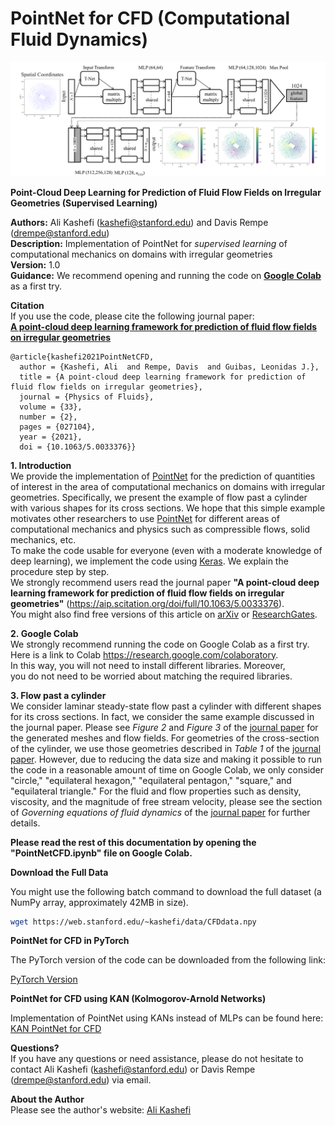 # PointNet for CFD (Computational Fluid Dynamics)

![pic](./CFDpointNet.png)

**Point-Cloud Deep Learning for Prediction of Fluid Flow Fields on Irregular Geometries (Supervised Learning)**

**Authors:** Ali Kashefi (kashefi@stanford.edu) and Davis Rempe (drempe@stanford.edu)<br>
**Description:** Implementation of PointNet for *supervised learning* of computational mechanics on domains with irregular geometries <br>
**Version:** 1.0 <br>
**Guidance:** We recommend opening and running the code on **[Google Colab](https://research.google.com/colaboratory)** as a first try.

**Citation** <br>
If you use the code, please cite the following journal paper: <br>
**[A point-cloud deep learning framework for prediction of fluid flow fields on irregular geometries](https://aip.scitation.org/doi/full/10.1063/5.0033376)**

    @article{kashefi2021PointNetCFD, 
      author = {Kashefi, Ali  and Rempe, Davis  and Guibas, Leonidas J.}, 
      title = {A point-cloud deep learning framework for prediction of fluid flow fields on irregular geometries},
      journal = {Physics of Fluids},
      volume = {33}, 
      number = {2}, 
      pages = {027104},
      year = {2021},
      doi = {10.1063/5.0033376}}

**1. Introduction** <br>
We provide the implementation of [PointNet](https://arxiv.org/abs/1612.00593) for the prediction of quantities of interest in the area of computational mechanics on domains with irregular geometries. Specifically, we present the example of flow past a cylinder with various shapes for its cross sections. We hope that this simple example motivates other researchers to use [PointNet](https://arxiv.org/abs/1612.00593) for different areas of computational mechanics and physics such as compressible flows, solid mechanics, etc. <br>
To make the code usable for everyone (even with a moderate knowledge of deep learning), we implement the code using [Keras](https://keras.io/). We explain the procedure step by step.<br>
We strongly recommend users read the journal paper **"A point-cloud deep learning framework for prediction of fluid flow fields on irregular geometries"** (https://aip.scitation.org/doi/full/10.1063/5.0033376). <br>
You might also find free versions of this article on [arXiv](http://arxiv-export-lb.library.cornell.edu/abs/2010.09469) or [ResearchGates](https://www.researchgate.net/publication/349544773_A_point-cloud_deep_learning_framework_for_prediction_of_fluid_flow_fields_on_irregular_geometries/stats).<br>

**2. Google Colab** <br>
We strongly recommend running the code on Google Colab as a first try. Here is a link to Colab https://research.google.com/colaboratory. In this way, you will not need to install different libraries. Moreover, you do not need to be worried about matching the required libraries.

**3. Flow past a cylinder** <br>
We consider laminar steady-state flow past a cylinder with different shapes for its cross sections. In fact, we consider the same example discussed in the journal paper. Please see *Figure 2* and *Figure 3* of the [journal paper](https://aip.scitation.org/doi/full/10.1063/5.0033376) for the generated meshes and flow fields. For geometries of the cross-section of the cylinder, we use those geometries described in *Table 1* of the [journal paper](https://aip.scitation.org/doi/full/10.1063/5.0033376). However, due to reducing the data size and making it possible to run the code in a reasonable amount of time on Google Colab, we only consider "circle," "equilateral hexagon," "equilateral pentagon," "square," and "equilateral triangle." For the fluid and flow properties such as density, viscosity, and the magnitude of free stream velocity, please see the section of *Governing equations of fluid dynamics* of the [journal paper](https://aip.scitation.org/doi/full/10.1063/5.0033376) for further details.

**Please read the rest of this documentation by opening the "PointNetCFD.ipynb" file on Google Colab.**

**Download the Full Data** <be>

You might use the following batch command to download the full dataset (a NumPy array, approximately 42MB in size).

```bash
wget https://web.stanford.edu/~kashefi/data/CFDdata.npy
```
**PointNet for CFD in PyTorch** <be>

The PyTorch version of the code can be downloaded from the following link:

[PyTorch Version](https://github.com/Ali-Stanford/KAN_PointNet_CFD/blob/main/others/PointNetMLP_alternative.py)

**PointNet for CFD using KAN (Kolmogorov-Arnold Networks)** <be>

Implementation of PointNet using KANs instead of MLPs can be found here:
[KAN PointNet for CFD](https://github.com/Ali-Stanford/KAN_PointNet_CFD/blob/main/others/PointNetKAN_alternative.py)

**Questions?** <br>
If you have any questions or need assistance, please do not hesitate to contact Ali Kashefi (kashefi@stanford.edu) or Davis Rempe (drempe@stanford.edu) via email. 

**About the Author** <br>
Please see the author's website: [Ali Kashefi](https://web.stanford.edu/~kashefi/) 
